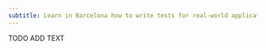 ```yaml
---
subtitle: Learn in Barcelona how to write tests for real-world applications that are flexible and increase the quality
---
```


TODO ADD TEXT
